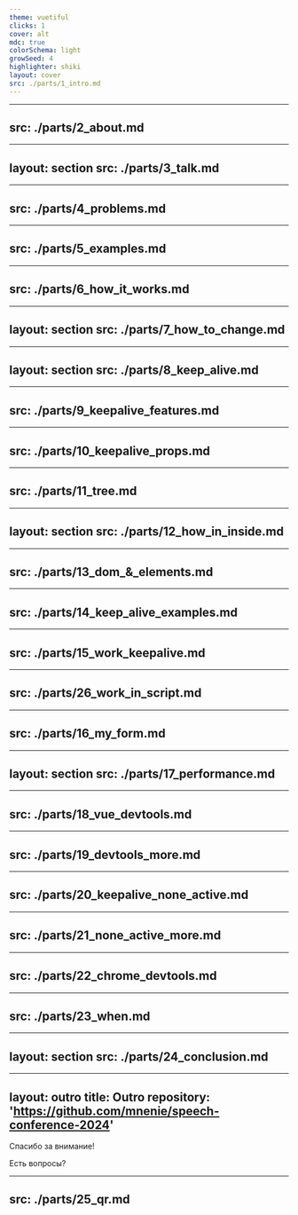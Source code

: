 ```yaml
---
theme: vuetiful
clicks: 1
cover: alt
mdc: true
colorSchema: light
growSeed: 4
highlighter: shiki
layout: cover
src: ./parts/1_intro.md
---
```


---
src: ./parts/2_about.md
---

---
layout: section
src: ./parts/3_talk.md
---

---
src: ./parts/4_problems.md
---

---
src: ./parts/5_examples.md
---

---
src: ./parts/6_how_it_works.md
---

---
layout: section
src: ./parts/7_how_to_change.md
---

---
layout: section
src: ./parts/8_keep_alive.md
---

---
src: ./parts/9_keepalive_features.md
---

---
src: ./parts/10_keepalive_props.md
---

---
src: ./parts/11_tree.md
---

---
layout: section
src: ./parts/12_how_in_inside.md
---

---
src: ./parts/13_dom_&_elements.md
---

---
src: ./parts/14_keep_alive_examples.md
---

---
src: ./parts/15_work_keepalive.md
---

---
src: ./parts/26_work_in_script.md
---

---
src: ./parts/16_my_form.md
---

---
layout: section
src: ./parts/17_performance.md
---

---
src: ./parts/18_vue_devtools.md
---

---
src: ./parts/19_devtools_more.md
---

---
src: ./parts/20_keepalive_none_active.md
---

---
src: ./parts/21_none_active_more.md
---

---
src: ./parts/22_chrome_devtools.md
---

---
src: ./parts/23_when.md
---

---
layout: section
src: ./parts/24_conclusion.md
---

---
layout: outro
title: Outro
repository: 'https://github.com/mnenie/speech-conference-2024'
---

<div class="absolute left-12 top-[200px] right-12 text-center text-light-600">
  <p class="text-6xl !leading-[1em]">Спасибо за внимание!</p>
  <p class="text-4xl !leading-[1.5em]">Есть вопросы?</p>
</div>

---
src: ./parts/25_qr.md
---
